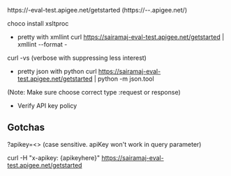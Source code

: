 https://<sairamaj>-eval-test.apigee.net/getstarted (https://<organization>-<evaluation>-<environment>.apigee.net/<proxy>)

choco install xsltproc

* pretty with xmllint
    curl https://sairamaj-eval-test.apigee.net/getstarted | xmllint --format -

curl -vs (verbose with suppressing less interest)

* pretty json with python
    curl https://sairamaj-eval-test.apigee.net/getstarted | python -m json.tool

(Note: Make sure choose correct type :request or response)

* Verify API key policy

## Gotchas
?apikey=<>  (case sensitive. apiKey won't work in query parameter)

curl -H "x-apikey: {apikeyhere}" https://sairamaj-eval-test.apigee.net/getstarted
